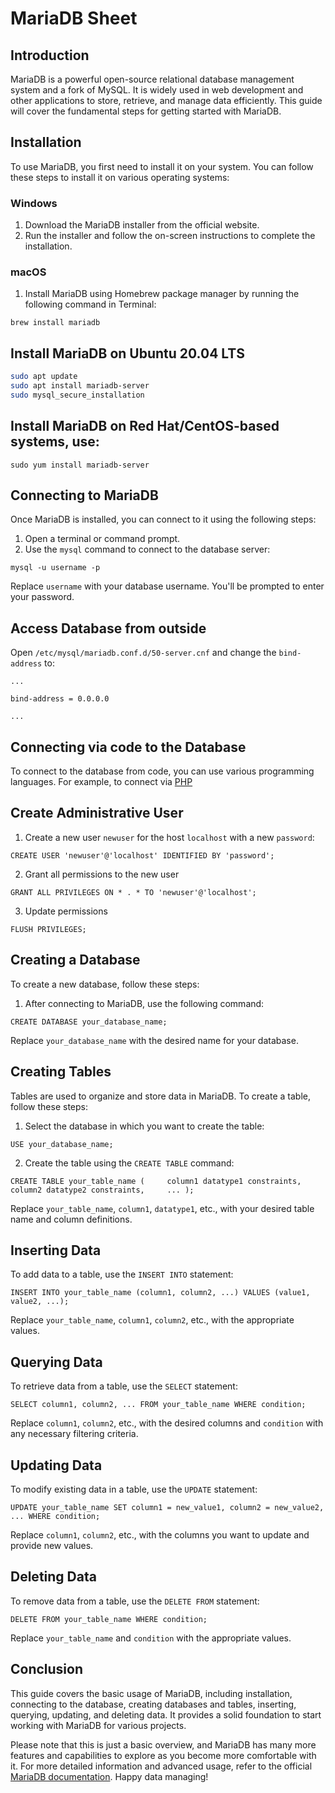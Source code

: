 # MariaDB Sheet
## Introduction

MariaDB is a powerful open-source relational database management system and a fork of MySQL. It is widely used in web development and other applications to store, retrieve, and manage data efficiently. This guide will cover the fundamental steps for getting started with MariaDB.

## Installation

To use MariaDB, you first need to install it on your system. You can follow these steps to install it on various operating systems:

### Windows

1. Download the MariaDB installer from the official website.
2. Run the installer and follow the on-screen instructions to complete the installation.

### macOS

1. Install MariaDB using Homebrew package manager by running the following command in Terminal:

```
brew install mariadb
```



## Install MariaDB on Ubuntu 20.04 LTS
```bash
sudo apt update
sudo apt install mariadb-server
sudo mysql_secure_installation
```

## Install MariaDB on  Red Hat/CentOS-based systems, use:
```
sudo yum install mariadb-server
```

## Connecting to MariaDB
Once MariaDB is installed, you can connect to it using the following steps:

1. Open a terminal or command prompt.
2. Use the `mysql` command to connect to the database server:

```shell
mysql -u username -p
```

Replace `username` with your database username. You'll be prompted to enter your password. 
## Access Database from outside
Open `/etc/mysql/mariadb.conf.d/50-server.cnf` and change the `bind-address` to:
```
...

bind-address = 0.0.0.0

...
```

## Connecting via code to the Database
To connect to the database from code, you can use various programming languages. For example, to connect via [PHP](Php.md)

## Create Administrative User
1. Create a new user `newuser` for the host `localhost` with a new `password`:
```mysql
CREATE USER 'newuser'@'localhost' IDENTIFIED BY 'password';
```

2. Grant all permissions to the new user
```mysql
GRANT ALL PRIVILEGES ON * . * TO 'newuser'@'localhost';
``` 

3. Update permissions
```mysql
FLUSH PRIVILEGES;
```


## Creating a Database

To create a new database, follow these steps:

1. After connecting to MariaDB, use the following command:

```MySql
CREATE DATABASE your_database_name;
```

Replace `your_database_name` with the desired name for your database.

## Creating Tables

Tables are used to organize and store data in MariaDB. To create a table, follow these steps:

1. Select the database in which you want to create the table:

```MySql
USE your_database_name;
```

2. Create the table using the `CREATE TABLE` command:

```MySql
CREATE TABLE your_table_name (     column1 datatype1 constraints,     column2 datatype2 constraints,     ... );
```

Replace `your_table_name`, `column1`, `datatype1`, etc., with your desired table name and column definitions.

## Inserting Data

To add data to a table, use the `INSERT INTO` statement:

```MySql 
INSERT INTO your_table_name (column1, column2, ...) VALUES (value1, value2, ...);
```


Replace `your_table_name`, `column1`, `column2`, etc., with the appropriate values.

## Querying Data

To retrieve data from a table, use the `SELECT` statement:

```MySql 
SELECT column1, column2, ... FROM your_table_name WHERE condition;
```


Replace `column1`, `column2`, etc., with the desired columns and `condition` with any necessary filtering criteria.

## Updating Data

To modify existing data in a table, use the `UPDATE` statement:

```MySql
UPDATE your_table_name SET column1 = new_value1, column2 = new_value2, ... WHERE condition;
```

Replace `column1`, `column2`, etc., with the columns you want to update and provide new values.

## Deleting Data

To remove data from a table, use the `DELETE FROM` statement:

```MySql
DELETE FROM your_table_name WHERE condition;
```

Replace `your_table_name` and `condition` with the appropriate values.

## Conclusion

This guide covers the basic usage of MariaDB, including installation, connecting to the database, creating databases and tables, inserting, querying, updating, and deleting data. It provides a solid foundation to start working with MariaDB for various projects.

Please note that this is just a basic overview, and MariaDB has many more features and capabilities to explore as you become more comfortable with it. For more detailed information and advanced usage, refer to the official [MariaDB documentation](https://mariadb.org/documentation/). Happy data managing!